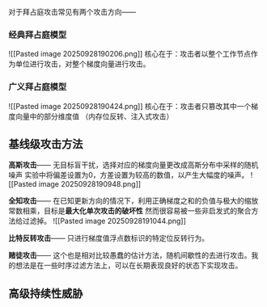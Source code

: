 对于拜占庭攻击常见有两个攻击方向——
### **经典拜占庭模型**
  ![[Pasted image 20250928190206.png]]
  核心在于：攻击者以整个工作节点作为单位进行攻击，对整个梯度向量进行攻击。

### 广义拜占庭模型
![[Pasted image 20250928190424.png]]
核心在于：攻击者只篡改其中一个梯度向量中的部分维度值
（内存位反转、注入式攻击）

## 基线级攻击方法
**高斯攻击**——
  无目标盲干扰，选择对应的梯度向量更改成高斯分布中采样的随机噪声
  实验中将偏差设置为0，方差设置为较高的数值，以产生大幅度的噪声。
![[Pasted image 20250928190948.png]]

**全知攻击**——
  在已知更新方向的情况下，利用正确梯度之和的负值与极大的缩放常数相乘，目标是**最大化单次攻击的破坏性**
  然而很容易被一些非启发式的聚合方法给过滤掉。
![[Pasted image 20250928191044.png]]

**比特反转攻击**——
  只进行梯度值浮点数标识的特定位反转行为。

**赌徒攻击**——
  这个也是相对比较愚蠢的估计方法，随机间歇性的去进行攻击。我的想法是在一些时序过滤方法上，可以在长期表现良好的状态下实现攻击。

## **高级持续性威胁**
